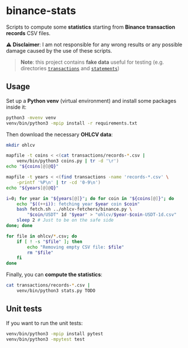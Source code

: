 # binance-stats

Scripts to compute some **statistics** starting from **Binance transaction records** CSV files.

:warning: **Disclaimer**: I am not responsible for any wrong results or any possible damage caused by the use of these scripts.

> **Note**: this project contains **fake data** useful for testing (e.g. directories [`transactions`](transactions) and [`statements`](statements))

## Usage

Set up a **Python venv** (virtual environment) and install some packages inside it:

```bash
python3 -mvenv venv
venv/bin/python3 -mpip install -r requirements.txt
```

Then download the necessary **OHLCV data**:

```bash
mkdir ohlcv

mapfile -t coins < <(cat transactions/records-*.csv |
    venv/bin/python3 coins.py | tr -d '\r')
echo "${coins[@]@Q}"

mapfile -t years < <(find transactions -name 'records-*.csv' \
    -printf '%P\n' | tr -cd '0-9\n')
echo "${years[@]@Q}"

i=0; for year in "${years[@]}"; do for coin in "${coins[@]}"; do
    echo "$((++i)): fetching year $year coin $coin"
    bash fetch.sh ../ohlcv-fetchers/binance.py \
        "$coin/USDT" 1d "$year" > "ohlcv/$year-$coin-USDT-1d.csv"
    sleep 2 # Just to be on the safe side
done; done

for file in ohlcv/*.csv; do
    if [ ! -s "$file" ]; then
        echo "Removing empty CSV file: $file"
        rm "$file"
    fi
done
```

Finally, you can **compute the statistics**:

```bash
cat transactions/records-*.csv |
    venv/bin/python3 stats.py TODO
```

## Unit tests

If you want to run the unit tests:

```bash
venv/bin/python3 -mpip install pytest
venv/bin/python3 -mpytest test
```
